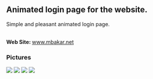 <h2>Animated login page for the website.</h3>
<p>Simple and pleasant animated login page.</p><br>
<b>Web Site: </b> <a href="https://www.mbakar.net/">www.mbakar.net</a>
<br>
<h3>Pictures</h3>
<img src="https://www.mbakar.net/wp-content/uploads/2021/01/Ekran-Alintisi_alan-sec_20210301024129.png"/>
<img src="https://www.mbakar.net/wp-content/uploads/2021/01/Ekran-Alintisi_alan-sec_20210301024139.png"/>
<img src="https://www.mbakar.net/wp-content/uploads/2021/01/Ekran-Alintisi_alan-sec_20210301024151.png"/>
<img src="https://www.mbakar.net/wp-content/uploads/2021/01/Ekran-Alintisi_alan-sec_20210301024200.png"/>
